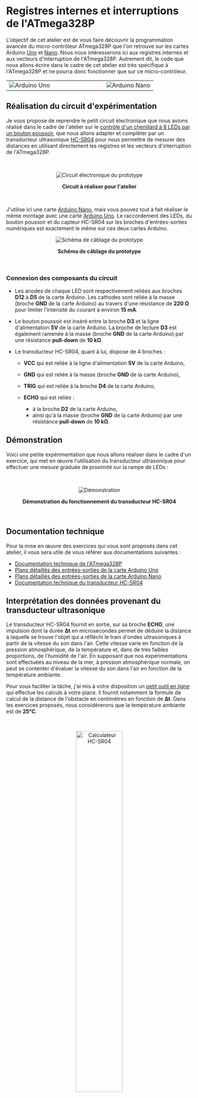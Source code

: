 # Registres internes et interruptions de l'ATmega328P

L'objectif de cet atelier est de vous faire découvrir la programmation avancée du micro-contrôleur ATmega328P que l'on retrouve sur les cartes Arduino [Uno][uno-board] et [Nano][nano-board]. Nous nous intéresserons ici aux registres internes et aux vecteurs d'interruption de l'ATmega328P. Autrement dit, le code que nous allons écrire dans le cadre de cet atelier est très spécifique à l'ATmega328P et ne pourra donc fonctionner que sur ce micro-contrôleur.

<table>
    <tbody>
        <tr>
            <td width="66%"><img src="assets/uno-board.jpg"  alt="Arduino Uno"></td>
            <td><img src="assets/nano-board.jpg" alt="Arduino Nano"></td>
        </tr>
    </tbody>
</table>


## Réalisation du circuit d'expérimentation

Je vous propose de reprendre le petit circuit électronique que nous avions réalisé dans le cadre de l'atelier sur le [contrôle d'un chenillard à 8 LEDs par un bouton poussoir][chaser], que nous allons adapter et compléter par un transducteur ultrasonique [HC-SR04][hcsr04] pour nous permettre de mesurer des distances en utilisant directement les registres et les vecteurs d'interruption de l'ATmega328P.

<div align="center">
    <br />
    <p><img src="assets/breadboard-1676x942.jpg" alt="Circuit électronique du prototype"></p>
    <p><strong>Circuit à réaliser pour l'atelier</strong></p>
    <br />
</div>

J'utilise ici une carte [Arduino Nano][nano-board], mais vous pouvez tout à fait réaliser le même montage avec une carte [Arduino Uno][uno-board]. Le raccordement des LEDs, du bouton poussoir et du capteur HC-SR04 sur les broches d'entrées-sorties numériques est exactement le même sur ces deux cartes Arduino.

<div align="center">
    <p><img src="assets/wiring-1216x852.png" alt="Schéma de câblage du prototype"></p>
    <p><strong>Schéma de câblage du prototype</strong></p>
    <br />
</div>


### Connexion des composants du circuit

- Les anodes de chaque LED sont respectivement reliées aux broches **D12** à **D5** de la carte Arduino. Les cathodes sont reliée à la masse (broche **GND** de la carte Arduino) au travers d'une résistance de **220 Ω** pour limiter l'intensité du courant à environ **15 mA**.

- Le bouton poussoir est inséré entre la broche **D3** et la ligne d'alimentation **5V** de la carte Arduino. La broche de lecture **D3** est également ramenée à la masse (broche **GND** de la carte Arduino) par une résistance **pull-down** de **10 kΩ**.

- Le transducteur HC-SR04, quant à lui, dispose de 4 broches :

    - **VCC** qui est reliée à la ligne d'alimentation **5V** de la carte Arduino,
    - **GND** qui est reliée à la masse (broche **GND** de la carte Arduino),
    - **TRIG** qui est reliée à la broche **D4** de la carte Arduino,
    - **ECHO** qui est reliée :
    
        - à la broche **D2** de la carte Arduino,
        - ainsi qu'à la masse (broche **GND** de la carte Arduino) par une résistance **pull-down** de **10 kΩ**.


## Démonstration

Voici une petite expérimentation que nous allons réaliser dans le cadre d'un exercice, qui met en œuvre l'utilisation du transducteur ultrasonique pour effectuer une mesure graduée de proximité sur la rampe de LEDs :

<div align="center">
    <br />
    <p><img src="assets/demo-960x408-64c-25fps.gif" alt="Démonstration"></p>
    <p><strong>Démonstration du fonctionnement du transducteur HC-SR04</strong></p>
    <br />
</div>


## Documentation technique

Pour la mise en œuvre des exercices qui vous sont proposés dans cet atelier, il vous sera utile de vous référer aux documentations suivantes :

- [Documentation technique de l'ATmega328P][atmega]
- [Plans détaillés des entrées-sorties de la carte Arduino Uno][uno-pinout]
- [Plans détaillés des entrées-sorties de la carte Arduino Nano][nano-pinout]
- [Documentation technique du transducteur HC-SR04][hcsr04]


## Interprétation des données provenant du transducteur ultrasonique

Le transducteur HC-SR04 fournit en sortie, sur sa broche **ECHO**, une impulsion dont la durée **∆t** en microsecondes permet de déduire la distance à laquelle se trouve l'objet qui a réfléchi le train d'ondes ultrasoniques à partir de la vitesse du son dans l'air. Cette vitesse varie en fonction de la pression atmosphérique, de la température et, dans de très faibles proportions, de l'humidité de l'air. En supposant que nos expérimentations sont effectuées au niveau de la mer, à pression atmosphérique normale, on peut se contenter d'évaluer la vitesse du son dans l'air en fonction de la température ambiante.

Pour vous faciliter la tâche, j'ai mis à votre disposition un [petit outil en ligne][tool] qui effectue les calculs à votre place. Il fournit notamment la formule de calcul de la distance de l'obstacle en centimètres en fonction de **∆t**. Dans les exercices proposés, nous considérerons que la température ambiante est de **25°C**.

<div align="center">
    <br />
    <p><img src="assets/calculator-896x1256.png" width="50%" height="50%" alt="Calculateur HC-SR04"></p>
    <p><strong>Utilisation du transducteur HC-SR04 à 25°C</strong></p>
    <br />
</div>

Ce petit calculateur nous permettra d'implémenter facilement la fonction de conversion `us2cm()` :

```cpp
/**
 * @brief Constante de conversion durée => distance pour le capteur HC-SR04
 * 
 * @note Cette constante permet de calculer la distance d'un obstacle réfléchissant
 *       le train d'ondes ultrasoniques en fonction de sa durée de propagation.
 *       Elle incorpore de manière implicite la vitesse du son dans l'air.
 * 
 *       La constante de conversion que nous utiliserons ici correspond à la
 *       vitesse du son dans l'air à 25°C évaluée à 346.68 m/s.
 */
constexpr float US_TO_CM = .017334f;

/**
 * @brief Conversion durée => distance pour le capteur HC-SR04
 * 
 * @param us Durée de propagation du train d'ondes ultrasoniques exprimée en microsecondes
 * @return   La distance de l'obstacle réfléchissant exprimée en centimètres
 */
float us2cm(float us) {
    return us * US_TO_CM;
}
```


## Configuration du projet PlatformIO

La configuration du projet est définie par les directives inscrites dans le fichier `platformio.ini` :

```ini
; --------------------------------------------------------------------------------
; Atelier de programmation Robotic 974
; © 2021 Stéphane Calderoni
; --------------------------------------------------------------------------------
; Registres internes et interruptions de l'ATmega328P
; --------------------------------------------------------------------------------
[env:workshop]
platform      = atmelavr
board         = nanoatmega328new
framework     = arduino
monitor_speed = 9600
```

Le projet est ici configuré pour être téléversé sur une carte Arduino **Nano**. Si, de votre côté, vous utilisez une carte Arduino **Uno**, vous devez remplacer la désignation de la carte `board` par la valeur `uno` :

```ini
board = uno
```


## Organisation des codes sources

Les solutions des exercices se trouvent dans le répertoire `src` :

```
src
├── 01-blink.cpp
├── 02-switch.cpp
├── 03-switch-int-v1.cpp
├── 04-switch-int-v2.cpp
├── 05-binary-counter-v1.cpp
├── 06-binary-counter-v2.cpp
├── 07-hc-sr04.cpp
├── 08-hc-sr04-button.cpp
└── 09-proximity-sensor.cpp
```

Chaque fichier doit être compilé en excluant tous les autres avec la directive `src_filter` dans le fichier de configuration `platformio.ini`. Par exemple, pour compiler la solution de l'exercice n°9 :

```ini
; --------------------------------------------------------------------------------
; Atelier de programmation Robotic 974
; © 2021 Stéphane Calderoni
; --------------------------------------------------------------------------------
; Registres internes et interruptions de l'ATmega328P
; --------------------------------------------------------------------------------
[env:workshop]
platform      = atmelavr
board         = nanoatmega328new
framework     = arduino
monitor_speed = 9600
src_filter    = -<*> +<09-proximity-sensor.cpp>
```


## Exercices


### 1. Clignotement d'une LED

Faire clignoter la LED connectée à la broche **D12** à la manière de l'instruction suivante :

```cpp
digitalWrite(12, millis() % 1024 < 512);
```

***Solution** : [01-blink.cpp][s01]*


### 2. Commande d'une LED à l'aide d'un bouton

Allumer la LED connectée à la broche **D12** lorsqu'on appuie sur le bouton poussoir, et l'éteindre lorsqu'on relâche le bouton. Autrement dit, cela revient à réécrire :

```cpp
digitalWrite(12, digitalRead(3));
```

***Solution** : [02-switch.cpp][s02]*


### 3. Commande d'une LED à l'aide d'un bouton par interruption

Allumer puis éteindre alternativement la LED connectée à la broche **D12** à chaque pression sur le bouton poussoir. On cherchera ici à détecter les pressions sur le bouton par le déclenchement d'une interruption armée par la fonction `attachInterrupt()`.

*Remarque : on ne cherchera pas ici à supprimer l'effet rebond.*

***Solution** : [03-switch-int-v1.cpp][s03]*


### 4. Commande d'une LED à l'aide d'un bouton - usage direct d'un vecteur d'interruption

Même exercice que le précédent mais, cette fois, sans utiliser la fonction `attachInterrupt()`. On lui préfèrera l'usage direct du vecteur d'interruption `INT1`, activé par la broche **D3**.

*Remarque : on ne cherchera pas ici à supprimer l'effet rebond.*

***Solution** : [04-switch-int-v2.cpp][s04]*


### 5. Affichage d'un compteur binaire sur 8 LEDs incrémenté par un bouton poussoir

Incrémenter un compteur entier codé sur 8 bits à chaque pression sur le bouton poussoir, et afficher sa valeur binaire sur l'octet représenté par les 8 LEDs.

*Remarque : on ne cherchera pas ici à supprimer l'effet rebond.*

***Solution** : [05-binary-counter-v1.cpp][s05]*


### 6. Compteur binaire avec gestion des rebonds

Même exercice que le précédent mais, cette fois, cherchez à éliminer l'effet rebond.

***Solution** : [06-binary-counter-v2.cpp][s06]*


### 7. Mesures périodiques avec le transducteur HC-SR04

Lancer une séquence de mesures de distances à l'aide du transducteur ultrasonique. Les mesures doivent être effectuées périodiquement à une fréquence de **0.1 Hz** (une mesure toutes les **100 ms**). Les distances mesurées devront être affichées sur le moniteur série, au fil de l'eau.

Pour cet exercice, vous devrez utiliser le vecteur d'interruption **INT0** qui surveille la broche de lecture **D2** reliée à la broche **ECHO** du HC-SR04. Chaque mesure est initiée en maintenant la broche **D4** (qui est reliée à la broche **TRIG** du HC-SR04) au niveau **HIGH** pendant **10 µs**.

N'oubliez pas d'[établir la formule de conversion durée => distance][toolref] à l'aide du calculateur que j'ai mis à votre disposition.

***Solution** : [07-hc-sr04.cpp][s07]*


### 8. Mesure de distance commandée par un bouton avec le transducteur HC-SR04

Même exercice que le précédent mais, cette fois, en déclenchant une mesure à chaque pression sur le bouton poussoir.

*Remarque : on ne cherchera pas ici à supprimer l'effet rebond.*

***Solution** : [08-hc-sr04-button.cpp][s08]*


### 9. Détecteur de proximité

<table>
    <tbody>
        <tr>
            <td>
                Réaliser un détecteur de proximité avec le transducteur HC-SR04. Le détecteur doit permettre d'afficher sur la rampe de LEDs une mesure graduée de la proximité d'un obstacle se trouvant dans l'intervalle <strong>[4,20] cm</strong>. Plus l'obstacle est proche et plus on allume de LEDs. Inversement, plus l'obstacle est éloigné et moins on allume de LEDs.
            </td>
            <td width="50%"><img src="assets/demo-960x408-64c-25fps.gif" alt="Démonstration"></td>
        </tr>
    </tbody>
</table>

***Solution** : [09-proximity-sensor.cpp][s09]*


[chaser]:      https://github.com/Robotic974/led-chaser-with-button
[hcsr04]:      http://www.microsann.com/images/Atelier_Robotique/Documentation/Fiche_capteur_HC.pdf
[nano-board]:  https://store.arduino.cc/arduino-nano
[uno-board]:   https://store.arduino.cc/arduino-uno-rev3
[atmega]:      https://ww1.microchip.com/downloads/en/DeviceDoc/Atmel-7810-Automotive-Microcontrollers-ATmega328P_Datasheet.pdf
[uno-pinout]:  https://content.arduino.cc/assets/Pinout-UNOrev3_latest.pdf
[nano-pinout]: https://content.arduino.cc/assets/Pinout-NANO_latest.pdf
[tool]:        https://robotic974.m1cr0lab.com/ultrasonic-sensor/
[toolref]:     #interprétation-des-données-provenant-du-transducteur-ultrasonique
[s01]:         src/01-blink.cpp
[s02]:         src/02-switch.cpp
[s03]:         src/03-switch-int-v1.cpp
[s04]:         src/04-switch-int-v2.cpp
[s05]:         src/05-binary-counter-v1.cpp
[s06]:         src/06-binary-counter-v2.cpp
[s07]:         src/07-hc-sr04.cpp
[s08]:         src/08-hc-sr04-button.cpp
[s09]:         src/09-proximity-sensor.cpp